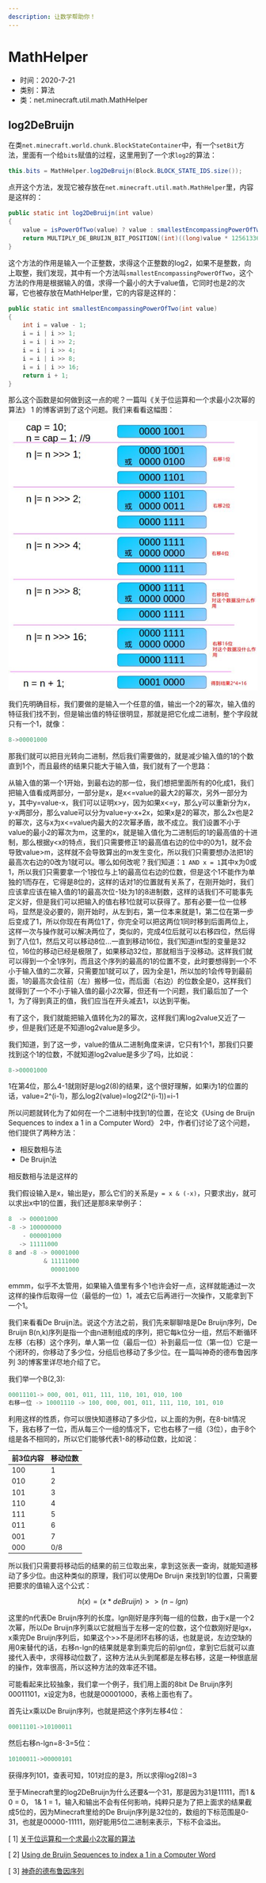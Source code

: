 ```yaml
---
description: 让数学帮助你！
---
```


# MathHelper

* 时间：2020-7-21
* 类别：算法
* 类：net.minecraft.util.math.MathHelper

## log2DeBruijn

在类`net.minecraft.world.chunk.BlockStateContainer`中，有一个`setBit`方法，里面有一个给`bits`赋值的过程，这里用到了一个求`log2`的算法：

```java
this.bits = MathHelper.log2DeBruijn(Block.BLOCK_STATE_IDS.size());
```

点开这个方法，发现它被存放在`net.minecraft.util.math.MathHelper`里，内容是这样的：

```java
public static int log2DeBruijn(int value)
{
    value = isPowerOfTwo(value) ? value : smallestEncompassingPowerOfTwo(value);
    return MULTIPLY_DE_BRUIJN_BIT_POSITION[(int)((long)value * 125613361L >> 27) & 31];
}
```

这个方法的作用是输入一个正整数，求得这个正整数的log2，如果不是整数，向上取整，我们发现，其中有一个方法叫`smallestEncompassingPowerOfTwo`，这个方法的作用是根据输入的值，求得一个最小的大于value值，它同时也是2的次幂，它也被存放在MathHelper里，它的内容是这样的：

```java
public static int smallestEncompassingPowerOfTwo(int value)
{
    int i = value - 1;
    i = i | i >> 1;
    i = i | i >> 2;
    i = i | i >> 4;
    i = i | i >> 8;
    i = i | i >> 16;
    return i + 1;
}
```

那么这个函数是如何做到这一点的呢？一篇叫《关于位运算和一个求最小2次幂的算法》 1 的博客讲到了这个问题。我们来看看这幅图：



![&#x83B7;&#x5F97;&#x6700;&#x5C0F;&#x4E8C;&#x6B21;&#x5E42;](../.gitbook/assets/mathhelper-right-shift.jpg)

我们先明确目标，我们要做的是输入一个任意的值，输出一个2的幂次，输入值的特征我们找不到，但是输出值的特征很明显，那就是把它化成二进制，整个字段就只有一个1，就像：

```java
8->00001000
```

那我们就可以把目光转向二进制，然后我们需要做的，就是减少输入值的1的个数直到1个，而且最终的结果只能大于输入值，我们就有了一个思路：

从输入值的第一个1开始，到最右边的那一位，我们想把里面所有的0化成1，我们把输入值看成两部分，一部分是x，是x&lt;=value的最大2的幂次，另外一部分为y，其中y=value-x，我们可以证明x&gt;y，因为如果x&lt;=y，那么y可以重新分为x，y-x两部分，那么value可以分为value=y-x+2x，如果x是2的幂次，那么2x也是2的幂次，这与x为x&lt;=value内最大的2次幂矛盾，故不成立。我们设置不小于value的最小2的幂次为m，这里的x，就是输入值化为二进制后的1的最高值的十进制，那么根据y&lt;x的特点，我们只需要修正1的最高值右边的位中的0为1，就不会导致value&gt;m，这样就不会导致算出的m发生变化，所以我们只需要想办法把1的最高次右边的0改为1就可以。哪么如何改呢？我们知道：`1 AND x = 1`其中x为0或1，所以我们只需要拿一个1按位与上1的最高位右边的位数，但是这个1不能作为单独的1而存在，它得是8位的，这样的话对1的位置就有关系了，在刚开始时，我们应该拿应该在输入值的1的最高次位-1处为1的8进制数，这样的话我们不可能事先定义好，但是我们可以把输入的值右移1位就可以获得了。那有必要一位一位移吗，显然是没必要的，刚开始时，从左到右，第一位本来就是1，第二位在第一步后变成了1，所以你现在有两位1了，你完全可以把这两位1同时移到后面两位上，这样一次与操作就可以解决两位了，类似的，完成4位后就可以右移四位，然后得到了八位1，然后又可以移动8位...一直到移动16位，我们知道int型的变量是32位，16位的移动已经是极限了，如果移动32位，那就相当于没移动。这样我们就可以得到一个全1序列，而且这个序列的最高的1的位置不变，此时要想得到一个不小于输入值的二次幂，只需要加1就可以了，因为全是1，所以加的1会传导到最前面，1的最高次会往前（左）搬移一位，而后面（右边）的位数全是0，这样我们就得到了一个不小于输入值的最小2次幂，但还有一个问题，我们最后加了一个1，为了得到真正的值，我们应当在开头减去1，以达到平衡。

有了这个，我们就能把输入值转化为2的幂次，这样我们离log2value又近了一步，但是我们还是不知道log2value是多少。

我们知道，到了这一步，value的值从二进制角度来讲，它只有1个1，那我们只要找到这个1的位数，不就知道log2value是多少了吗，比如说：

```java
8->00001000
```

1在第4位，那么4-1就刚好是log2\(8\)的结果，这个很好理解，如果i为1的位置的话，value=2^\(i-1\)，那么log2\(value\)=log2\(2^\(i-1\)\)=i-1

所以问题就转化为了如何在一个二进制中找到1的位置，在论文《Using de Bruijn Sequences to index a 1 in a Computer Word》 2中，作者们讨论了这个问题，他们提供了两种方法：

* 相反数相与法
* De Bruijn法

相反数相与法是这样的

我们假设输入是x，输出是y，那么它们的关系是`y = x & (-x)`，只要求出y，就可以求出x中1的位置，我们还是那8来举例子：

```java
8  -> 00001000
-8 -> 100000000
    - 000001000
   -> 11111000
8 and -8 -> 00001000
          & 11111000
            00001000
```

emmm，似乎不太管用，如果输入值里有多个1也许会好一点，这样就能通过一次这样的操作后取得一位（最低的一位）1，减去它后再进行一次操作，又能拿到下一个1。

我们来看看De Bruijn法。说这个方法之前，我们先来聊聊啥是De Bruijn序列，De Bruijn B\(n,k\)序列是指一个由n进制组成的序列，把它每k位分一组，然后不断循环左移（右移）这个序列，单人第一位（最后一位）补到最后一位（第一位）它是一个闭环的，你移动了多少位，分组后也移动了多少位。在一篇叫神奇的德布鲁因序列 3的博客里详尽地介绍了它。

我们举一个B\(2,3\):

```java
00011101-> 000, 001, 011, 111, 110, 101, 010, 100
右移一位 -> 10001110 -> 100, 000, 001, 011, 111, 110, 101, 010
```

利用这样的性质，你可以很快知道移动了多少位，以上面的为例，在8-bit情况下，我右移了一位，而从每三个一组的情况下，它也右移了一组（3位），由于8个组是各不相同的，所以它们能够代表1-8的移动位数，比如说：

| 前3位内容 | 移动位数 |
| :--- | :--- |
| 100 | 1 |
| 010 | 2 |
| 101 | 3 |
| 110 | 4 |
| 111 | 5 |
| 011 | 6 |
| 001 | 7 |
| 000 | 0/8 |

所以我们只需要将移动后的结果的前三位取出来，拿到这张表一查询，就能知道移动了多少位。由这种类似的原理，我们可以使用De Bruijn 来找到1的位置，只需要把要求的值输入这个公式：

$$
h(x)=(x * deBruijn) >> (n -lgn)
$$

这里的n代表De Bruijn序列的长度。lgn刚好是序列每一组的位数，由于x是一个2次幂，所以De Bruijn序列乘以它就相当于左移一定的位数，这个位数刚好是lgx，x乘完De Bruijn序列后，如果这个&gt;&gt;不是闭环右移的话，也就是说，左边空缺的用0来替代的话，右移n-lgn的结果就是拿到乘完后的前lgn位，拿到它后就可以直接代入表中，求得移动位数了，这种方法从头到尾都是左移右移，这是一种很底层的操作，效率很高，所以这种方法的效率还不错。

可能看起来比较抽象，我们拿一个例子，我们用上面的8bit De Bruijn序列00011101，x设定为8，也就是00001000，表格上面也有了。

首先让x乘以De Bruijn序列，也就是把这个序列左移4位：

```java
00011101->10100011
```

然后右移n-lgn=8-3=5位：

```java
10100011->00000101
```

获得序列101，查表可知，101对应的是3，所以求得log2\(8\)=3

至于Minecraft里的log2DeBruijn为什么还要&一个31，那是因为31是11111，而1 & 0 = 0， 1& 1 = 1，输入和输出不会有任何影响，纯粹只是为了把上面求的结果截成5位的，因为Minecraft里给的De Bruijn序列是32位的，数组的下标范围是0-31，也就是00000-11111，刚好能用5位二进制来表示，下标不会溢出。

\[ 1\]   [关于位运算和一个求最小2次幂的算法](https://my.oschina.net/617669559/blog/3043957)

\[ 2\]   [Using de Bruijn Sequences to index a 1 in a Computer Word](https://github.com/WangTingZheng/mcp940/wiki/paper/Using-de-Bruijn-Sequences-to-index-a-1-in-a-computer-word.pdf)

\[ 3\]   [神奇的德布鲁因序列](https://halfrost.com/go_s2_de_bruijn/)

